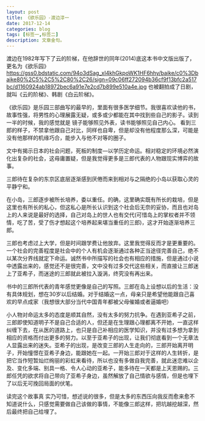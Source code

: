 ```yaml
---
layout: post
title: 《欲乐园》-渡边淳一
date: 2017-12-14
categories: blog
tags: [标签一,标签二]
description: 文章金句。
---
```

渡边在1982年写下了云的阶梯，在他辞世的同年(2014)底这本书中文版出版了，更名为《欲乐园》
https://gss0.bdstatic.com/94o3dSag_xI4khGkpoWK1HF6hhy/baike/c0%3Dbaike80%2C5%2C5%2C80%2C26/sign=09c06ff272094b36cf9f13bfc2a517bc/d1160924ab18972bec6a91e7e2cd7b899e510a4e.jpg
也被翻拍成了日剧，就叫《云的阶梯》、韩剧《白云阶梯》。


《欲乐园》是乐园三部曲写的最早的，里面有很多医学细节。我很喜欢读他的书，故事性强，将男性的心理展露无疑，或多或少都能在其中找到些自己的影子。读到一半的时候，我的感觉就是      镜子能够照见外表，读书能够照见自己内心。 看到三郎的样子，不禁拿他跟自己对比，同样也自卑，但是却没有他程度那么深，可能是没有他那样的机缘巧合，能步入与他不对等的圈子。


文中有揭示日本的社会问题，死板的制度—以学历定命运。相对稳定的环境必然演化出复杂的社会，这毋庸置疑，但是我觉得更多是三郎代表的人物跟现实博弈的故事。

三郎待在复杂的东京区底层逐渐感到厌倦而来到相对与之隔绝的小岛以获取心灵的平静宁和。

在小岛，三郎逐步被所长培养，委以重任。的确，这里确实既有所长的栽培，但是这里也有所长的私心，但这私心是所长认识到这个社会后无奈的妥协，而且也对岛上的人来说是最好的选择，自己对岛上的世人也有交代(可惜岛上的掌权者并不领情，吃了苦，受了伤才想起这个培养起来堪当重任的三郎)，这才开始逐渐培养三郎。

三郎也考虑过上大学，但是时间跟学费让他放弃。这里我觉得反而才是更重要的。一个社会的完善程度是社会中的个人有机会逐渐通过各种正当途径完善自己，绝不以某次分界线就定下命运。诚然书中所描写的社会也有相应的措施，但是通过小说中透露出来的，感觉还不是很完善，文中没有过多交代这些相关，而直接让三郎迷上了亚希子，而迷途的三郎就此被拉入漩涡，终究没有再出来。


书中的三郎所代表的青年感觉更像是自己的写照。三郎在岛上设想以后的生活：没有具体规划，想在30岁以后结婚。对于结婚这一点，母亲只是希望他能跟自己喜欢的早点成家（我想很大部分当代中国青年都被父母催婚或者逼婚吧）

小人物对命运太多的态度是顺其自然，没有太多的努力抗争。在遇到亚希子之前，三郎即使知道明子不是自己合适的人，但还是在生理跟心理都离不开她，一直这样纠缠下去，在从医的道路上，也只是自己补相应的医学知识，并没有过多想为拿到相应的资格而付出更多的努力。以至于亚希子的出现，让我们彻底看到一个无章法人显露出来的迷失。亚希子的出现，是改变三郎的人生走向的，三郎开始离开明子，开始憧憬在亚希子身边，能跟她在一起。一开始三郎对于这样的人生转折，是把它当作短暂灿烂绚丽的彩虹来看待，所以也没有多做自我完善，就此迷恋难以企及、变化多端、别具一格、令人心动的亚希子，能多待在一天都是上天恩赐的。三郎任凭的欲求将自己带向了亚希子身边，虽然解放了自己情欲与感情，但是也埋下了以后无可挽回局面的伏笔。


读完这个故事真 实乃可惜，想述说的很多，但是太多的东西压向我反而愈来愈不知道说什么，只感觉需要做自己该做的事情，不能像三郎这样，把坑越挖越深，然后最终把自己给埋了。












